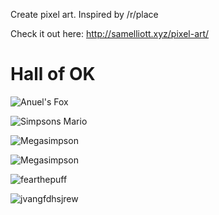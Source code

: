 Create pixel art. Inspired by /r/place

Check it out here: http://samelliott.xyz/pixel-art/

# Hall of OK

![Anuel's Fox](http://i.imgur.com/iHiy3M4.jpg)

![Simpsons Mario](http://i.imgur.com/AWW9Dsw.png)

![Megasimpson](http://i.imgur.com/3gVkezG.png)

![Megasimpson](http://i.imgur.com/j3ZY0m5.png)

![fearthepuff](http://i.imgur.com/4N662l8.png)

![jvangfdhsjrew](http://i.imgur.com/h2zI7ju.png)
